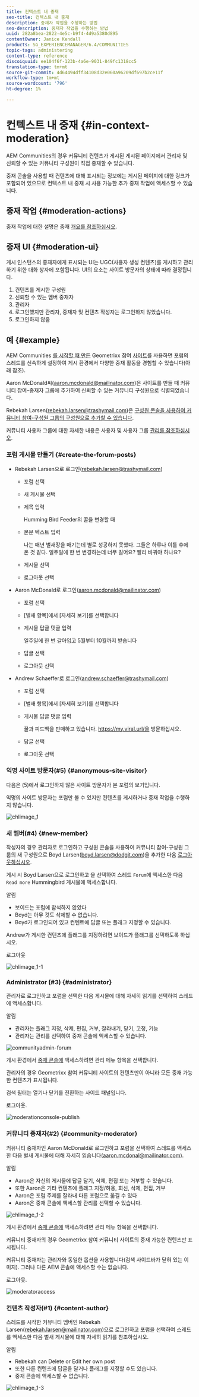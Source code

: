 ```yaml
---
title: 컨텍스트 내 중재
seo-title: 컨텍스트 내 중재
description: 중재자 작업을 수행하는 방법
seo-description: 중재자 작업을 수행하는 방법
uuid: 282a8bea-2822-4e5c-b9f4-4d9a5380d895
contentOwner: Janice Kendall
products: SG_EXPERIENCEMANAGER/6.4/COMMUNITIES
topic-tags: administering
content-type: reference
discoiquuid: ee104f6f-123b-4a6e-9031-849fc1318cc5
translation-type: tm+mt
source-git-commit: 4d64494dff34108d32e060a96209df697b2ce11f
workflow-type: tm+mt
source-wordcount: '796'
ht-degree: 1%

---
```



# 컨텍스트 내 중재 {#in-context-moderation}

AEM Communities의 경우 커뮤니티 컨텐츠가 게시된 게시된 페이지에서 관리자 및 신뢰할 수 있는 커뮤니티 구성원이 직접 중재할 수 있습니다.

중재 콘솔을 [](moderation.md)사용할 때 컨텐츠에 대해 표시되는 정보에는 게시된 페이지에 대한 링크가 포함되어 있으므로 컨텍스트 내 중재 시 사용 가능한 추가 중재 작업에 액세스할 수 있습니다.

## 중재 작업 {#moderation-actions}

중재 작업에 대한 설명은 중재 [개요를 참조하십시오](moderate-ugc.md#moderation-actions).

## 중재 UI {#moderation-ui}

게시 인스턴스의 중재자에게 표시되는 UI는 UGC(사용자 생성 컨텐츠)를 게시하고 관리하기 위한 대화 상자에 포함됩니다. UI의 요소는 사이트 방문자의 상태에 따라 결정됩니다.

1. 컨텐츠를 게시한 구성원
1. 신뢰할 수 있는 멤버 중재자
1. 관리자
1. 로그인했지만 관리자, 중재자 및 컨텐츠 작성자는 로그인하지 않았습니다.
1. 로그인하지 않음

## 예 {#example}

AEM Communities [를 시작할 때 만든](http://localhost:4503/content/sites/engage/en.html) Geometrixx 참여 [사이트](getting-started.md)를 사용하면 포럼의 스레드를 신속하게 설정하여 게시 환경에서 다양한 중재 활동을 경험할 수 있습니다(아래 참조).

Aaron McDonald씨(aaron.mcdonald@mailinator.com)은 사이트를 만들 때 커뮤니티 참여-중재자 그룹에 추가하여 신뢰할 수 있는 커뮤니티 구성원으로 식별되었습니다.

Rebekah Larsen(rebekah.larsen@trashymail.com)은 [구성원 콘솔을 사용하여 커뮤니티 참여-구성원 그룹의 구성원으로 추가할 수 있습니다](members.md).

커뮤니티 사용자 그룹에 대한 자세한 내용은 사용자 및 사용자 그룹 [관리를 참조하십시오](users.md).

### 포럼 게시물 만들기 {#create-the-forum-posts}

* Rebekah Larsen으로 로그인(rebekah.larsen@trashymail.com)

   * 포럼 선택
   * 새 게시물 선택
   * 제목 입력

      Humming Bird Feeder의 꿀을 변경할 때

   * 본문 텍스트 입력

      나는 매년 벌새장을 매기는데 별로 성공하지 못했다. 그들은 하루나 이틀 후에 온 것 같다. 일주일에 한 번 변경하는데 너무 길어요? 빨리 바꿔야 하나요?
   * 게시물 선택
   * 로그아웃 선택

* Aaron McDonald로 로그인(aaron.mcdonald@mailinator.com)

   * 포럼 선택
   * [벌새 항목]에서 [자세히 보기]를 선택합니다
   * 게시물 답글 댓글 입력

      일주일에 한 번 갈아입고 5월부터 10월까지 받습니다

   * 답글 선택
   * 로그아웃 선택

* Andrew Schaeffer로 로그인(andrew.schaeffer@trashymail.com)

   * 포럼 선택
   * [벌새 항목]에서 [자세히 보기]를 선택합니다
   * 게시물 답글 댓글 입력

      꿀과 피드백을 판매하고 있습니다. https://my.viral.url/을 방문하십시오.

   * 답글 선택
   * 로그아웃 선택

### 익명 사이트 방문자(#5) {#anonymous-site-visitor}

다음은 (5)에서 로그인하지 않은 사이트 방문자가 본 포럼의 보기입니다.

익명의 사이트 방문자는 포럼만 볼 수 있지만 컨텐츠를 게시하거나 중재 작업을 수행하지 않습니다.

![chlimage_1](assets/chlimage_1.png)

### 새 멤버(#4) {#new-member}

작성자의 경우 관리자로 로그인하고 구성원 콘솔을 사용하여 커뮤니티 참여-구성원 그룹의 새 구성원으로 Boyd Larsen(boyd.larsen@dodgit.com)을 추가한 다음 [로그아웃하십시오](members.md).

게시 시 Boyd Larsen으로 로그인하고 을 선택하여 스레드 `Forum`에 액세스한 다음 `Read more` Hummingbird 게시물에 액세스합니다.

알림

* 보이드는 포럼에 참석하지 않았다
* Boyd는 아무 것도 삭제할 수 없습니다.
* Boyd가 로그인되어 있고 컨텐트에 답글 또는 플래그 지정할 수 있습니다.

Andrew가 게시한 컨텐츠에 플래그를 지정하려면 보이드가 플래그를 선택하도록 하십시오.

로그아웃

![chlimage_1-1](assets/chlimage_1-1.png)

### Administrator (#3) {#administrator}

관리자로 로그인하고 포럼을 선택한 다음 게시물에 대해 자세히 읽기를 선택하여 스레드에 액세스합니다.

알림

* 관리자는 플래그 지정, 삭제, 편집, 거부, 잘라내기, 닫기, 고정, 기능
* 관리자는 관리를 선택하여 중재 콘솔에 액세스할 수 있습니다.

![communityadmin-forum](assets/communityadmin-forum.png)

게시 환경에서 [중재 콘솔에](moderation.md) 액세스하려면 관리 메뉴 항목을 선택합니다.

관리자의 경우 Geometrixx 참여 커뮤니티 사이트의 컨텐츠만이 아니라 모든 중재 가능한 컨텐츠가 표시됩니다.

검색 필터는 열기나 닫기를 전환하는 사이드 패널입니다.

로그아웃.

![moderationconsole-publish](assets/moderationconsole-publish.png)

### 커뮤니티 중재자(#2) {#community-moderator}

커뮤니티 중재자인 Aaron McDonald로 로그인하고 포럼을 선택하여 스레드를 액세스한 다음 벌새 게시물에 대해 자세히 읽습니다(aaron.mcdonal@mailinator.com).

알림

* Aaron은 자신의 게시물에 답글 달기, 삭제, 편집 또는 거부할 수 있습니다.
* 또한 Aaron은 기타 컨텐츠에 플래그 지정/허용, 회신, 삭제, 편집, 거부
* Aaron은 포럼 주제를 잘라내 다른 포럼으로 옮길 수 있다
* Aaron은 중재 콘솔에 액세스할 관리를 선택할 수 있습니다.

![chlimage_1-2](assets/chlimage_1-2.png)

게시 환경에서 [중재 콘솔에](moderation.md) 액세스하려면 관리 메뉴 항목을 선택합니다.

커뮤니티 중재자의 경우 Geometrixx 참여 커뮤니티 사이트의 중재 가능한 컨텐츠만 표시됩니다.

커뮤니티 중재자는 관리자와 동일한 옵션을 사용합니다(검색 사이드바가 닫혀 있는 이미지). 그러나 다른 AEM 콘솔에 액세스할 수는 없습니다.

로그아웃.

![moderatoraccess](assets/moderatoraccess.png)

### 컨텐츠 작성자(#1) {#content-author}

스레드를 시작한 커뮤니티 멤버인 Rebekah Larsen(rebekah.larsen@mailinator.com)으로 로그인하고 포럼을 선택하여 스레드를 액세스한 다음 벌새 게시물에 대해 자세히 읽기를 참조하십시오.

알림

* Rebekah can Delete or Edit her own post
* 또한 다른 컨텐츠에 답글을 달거나 플래그를 지정할 수도 있습니다.
* 중재 콘솔에 액세스할 수 없습니다.

![chlimage_1-3](assets/chlimage_1-3.png)


